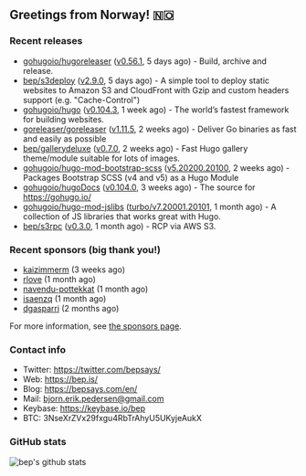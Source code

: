 ## Greetings from Norway! 🇳🇴

### Recent releases
- [gohugoio/hugoreleaser](https://github.com/gohugoio/hugoreleaser) ([v0.56.1](https://github.com/gohugoio/hugoreleaser/releases/tag/v0.56.1), 5 days ago) - Build, archive and release. 
- [bep/s3deploy](https://github.com/bep/s3deploy) ([v2.9.0](https://github.com/bep/s3deploy/releases/tag/v2.9.0), 5 days ago) - A simple tool to deploy static websites to Amazon S3 and CloudFront with Gzip and custom headers support (e.g. &#34;Cache-Control&#34;)
- [gohugoio/hugo](https://github.com/gohugoio/hugo) ([v0.104.3](https://github.com/gohugoio/hugo/releases/tag/v0.104.3), 1 week ago) - The world’s fastest framework for building websites.
- [goreleaser/goreleaser](https://github.com/goreleaser/goreleaser) ([v1.11.5](https://github.com/goreleaser/goreleaser/releases/tag/v1.11.5), 2 weeks ago) - Deliver Go binaries as fast and easily as possible
- [bep/gallerydeluxe](https://github.com/bep/gallerydeluxe) ([v0.7.0](https://github.com/bep/gallerydeluxe/releases/tag/v0.7.0), 2 weeks ago) - Fast Hugo gallery theme/module suitable for lots of images.
- [gohugoio/hugo-mod-bootstrap-scss](https://github.com/gohugoio/hugo-mod-bootstrap-scss) ([v5.20200.20100](https://github.com/gohugoio/hugo-mod-bootstrap-scss/releases/tag/v5.20200.20100), 2 weeks ago) - Packages Bootstrap SCSS (v4 and v5) as a Hugo Module
- [gohugoio/hugoDocs](https://github.com/gohugoio/hugoDocs) ([v0.104.0](https://github.com/gohugoio/hugoDocs/releases/tag/v0.104.0), 3 weeks ago) - The source for https://gohugo.io/
- [gohugoio/hugo-mod-jslibs](https://github.com/gohugoio/hugo-mod-jslibs) ([turbo/v7.20001.20101](https://github.com/gohugoio/hugo-mod-jslibs/releases/tag/turbo%2Fv7.20001.20101), 1 month ago) - A collection of JS libraries that works great with Hugo.
- [bep/s3rpc](https://github.com/bep/s3rpc) ([v0.3.0](https://github.com/bep/s3rpc/releases/tag/v0.3.0), 1 month ago) - RCP via AWS S3.


### Recent sponsors (big thank you!)

- [kaizimmerm](https://github.com/kaizimmerm) (3 weeks ago)
- [rlove](https://github.com/rlove) (1 month ago)
- [navendu-pottekkat](https://github.com/navendu-pottekkat) (1 month ago)
- [isaenzq](https://github.com/isaenzq) (1 month ago)
- [dgasparri](https://github.com/dgasparri) (2 months ago)

For more information, see [the sponsors page](https://github.com/sponsors/bep/).

### Contact info
- Twitter: https://twitter.com/bepsays/
- Web: https://bep.is/
- Blog: https://bepsays.com/en/
- Mail: bjorn.erik.pedersen@gmail.com
- Keybase: https://keybase.io/bep
- BTC: 3NseXrZVx29fxgu4RbTrAhyU5UKyjeAukX


### GitHub stats
![bep's github stats](https://github-readme-stats.vercel.app/api?username=bep&count_private=true&hide_title=true)

